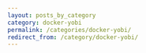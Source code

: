 ```yaml
---
layout: posts_by_category
category: docker-yobi
permalink: /categories/docker-yobi/
redirect_from: /category/docker-yobi/
---
```

